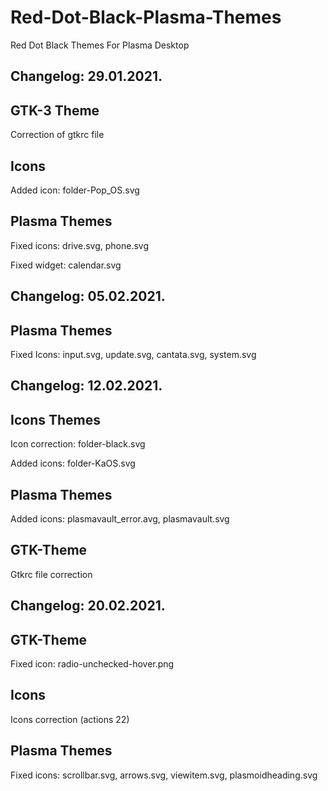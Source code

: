 # Red-Dot-Black-Plasma-Themes
Red Dot Black Themes For Plasma Desktop

Changelog: 29.01.2021.
----------------------

GTK-3 Theme
-----------

Correction of gtkrc file 

Icons
-----

Added icon: folder-Pop_OS.svg 

Plasma Themes
-------------

Fixed icons: drive.svg, phone.svg

Fixed widget: calendar.svg 

Changelog: 05.02.2021.
----------------------

Plasma Themes
--------------

Fixed Icons: input.svg, update.svg, cantata.svg, system.svg

Changelog: 12.02.2021.
------------------------

Icons Themes
-------------

Icon correction: folder-black.svg

Added icons: folder-KaOS.svg

Plasma Themes
--------------

Added icons: plasmavault_error.avg, plasmavault.svg

GTK-Theme
---------

Gtkrc file correction 

Changelog: 20.02.2021.
----------------------

GTK-Theme
---------

Fixed icon: radio-unchecked-hover.png

Icons
------

Icons correction (actions 22)

Plasma Themes
-------------

Fixed icons: scrollbar.svg, arrows.svg, viewitem.svg, plasmoidheading.svg

